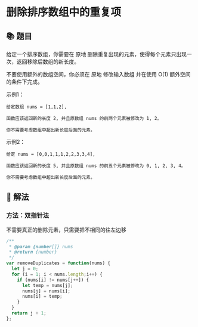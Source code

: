 # 删除排序数组中的重复项

## 📚 题目

给定一个排序数组，你需要在 原地 删除重复出现的元素，使得每个元素只出现一次，返回移除后数组的新长度。

不要使用额外的数组空间，你必须在 原地 修改输入数组 并在使用 O(1) 额外空间的条件下完成。

示例1：

```
给定数组 nums = [1,1,2], 

函数应该返回新的长度 2, 并且原数组 nums 的前两个元素被修改为 1, 2。 

你不需要考虑数组中超出新长度后面的元素。
```

示例2：

```
给定 nums = [0,0,1,1,1,2,2,3,3,4],

函数应该返回新的长度 5, 并且原数组 nums 的前五个元素被修改为 0, 1, 2, 3, 4。

你不需要考虑数组中超出新长度后面的元素。
```

## 📝 解法

### 方法：双指针法

不需要真正的删除元素，只需要把不相同的往左边移

```js
/**
 * @param {number[]} nums
 * @return {number}
 */
var removeDuplicates = function(nums) {
  let j = 0;
  for (i = 1; i < nums.length;i++) {
    if (nums[i] != nums[j++]) {
      let temp = nums[j];
      nums[j] = nums[i];
      nums[i] = temp;
    }
  }
  return j + 1;
};
```
